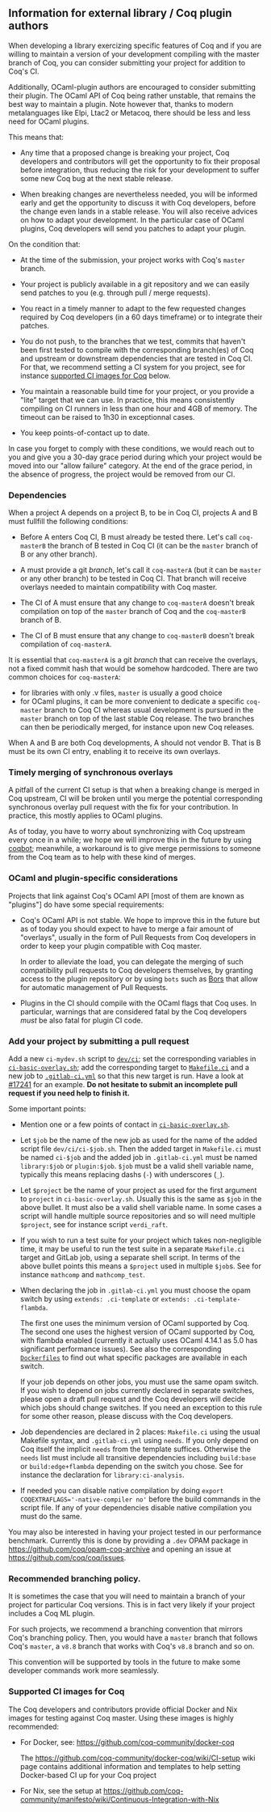 Information for external library / Coq plugin authors
-----------------------------------------------------

When developing a library exercizing specific features of Coq and if
you are willing to maintain a version of your development compiling
with the master branch of Coq, you can consider submitting your
project for addition to Coq's CI.

Additionally, OCaml-plugin authors are encouraged to consider
submitting their plugin. The OCaml API of Coq being rather unstable,
that remains the best way to maintain a plugin. Note however that,
thanks to modern metalanguages like Elpi, Ltac2 or Metacoq, there
should be less and less need for OCaml plugins.

This means that:

- Any time that a proposed change is breaking your project, Coq
  developers and contributors will get the opportunity to fix their
  proposal before integration, thus reducing the risk for your
  development to suffer some new Coq bug at the next stable release.

- When breaking changes are nevertheless needed, you will be informed
  early and get the opportunity to discuss it with Coq developers,
  before the change even lands in a stable release. You will also
  receive advices on how to adapt your development. In the particular
  case of OCaml plugins, Coq developers will send you patches to adapt
  your plugin.

On the condition that:

- At the time of the submission, your project works with Coq's
  `master` branch.

- Your project is publicly available in a git repository and we can easily
  send patches to you (e.g. through pull / merge requests).

- You react in a timely manner to adapt to the few requested changes
  required by Coq developers (in a 60 days timeframe) or to integrate their patches.

- You do not push, to the branches that we test, commits that haven't been
  first tested to compile with the corresponding branch(es) of Coq and
  upstream or downstream dependencies that are tested in Coq CI.
  For that, we recommend setting a CI system for you project, see for instance
  [supported CI images for Coq](#supported-ci-images-for-coq) below.

- You maintain a reasonable build time for your project, or you provide
  a "lite" target that we can use.
  In practice, this means consistently compiling on CI runners in less
  than one hour and 4GB of memory. The timeout can be raised to 1h30
  in exceptionnal cases.

- You keep points-of-contact up to date.

In case you forget to comply with these conditions, we would reach
out to you and give you a 30-day grace period during which your project
would be moved into our "allow failure" category. At the end of the grace
period, in the absence of progress, the project would be removed from our
CI.

### Dependencies

When a project A depends on a project B, to be in Coq CI, projects A
and B must fullfill the following conditions:

- Before A enters Coq CI, B must already be tested there. Let's call
  ``coq-masterB`` the branch of B tested in Coq CI (it can be the
  ``master`` branch of B or any other branch).

- A must provide a git *branch*, let's call it ``coq-masterA`` (but it
  can be ``master`` or any other branch) to be tested in Coq CI. That
  branch will receive overlays needed to maintain compatibility with
  Coq master.

- The CI of A must ensure that any change to ``coq-masterA`` doesn't
  break compilation on top of the ``master`` branch of Coq and the
  ``coq-masterB`` branch of B.

- The CI of B must ensure that any change to ``coq-masterB`` doesn't
  break compilation of ``coq-masterA``.

It is essential that ``coq-masterA`` is a git *branch* that can
receive the overlays, not a fixed commit hash that would be somehow
hardcoded. There are two common choices for ``coq-masterA``:
- for libraries with only .v files, ``master`` is usually a good choice
- for OCaml plugins, it can be more convenient to dedicate a specific
  ``coq-master`` branch to Coq CI whereas usual development is pursued
  in the ``master`` branch on top of the last stable Coq release. The
  two branches can then be periodically merged, for instance upon new
  Coq releases.

When A and B are both Coq developments, A should not vendor B. That is
B must be its own CI entry, enabling it to receive its own overlays.

### Timely merging of synchronous overlays

A pitfall of the current CI setup is that when a breaking change is
merged in Coq upstream, CI will be broken until you
merge the potential corresponding synchronous overlay pull request
with the fix for your contribution. In practice, this mostly applies
to OCaml plugins.

As of today, you have to worry about synchronizing with Coq upstream
every once in a while; we hope we will improve this in the future by
using [coqbot](https://github.com/coq/bot); meanwhile, a workaround is
to give merge permissions to someone from the Coq team as to help with
these kind of merges.

### OCaml and plugin-specific considerations

Projects that link against Coq's OCaml API [most of them are known
as "plugins"] do have some special requirements:

- Coq's OCaml API is not stable. We hope to improve this in the future
  but as of today you should expect to have to merge a fair amount of
  "overlays", usually in the form of Pull Requests from Coq developers
  in order to keep your plugin compatible with Coq master.

  In order to alleviate the load, you can delegate the merging of such
  compatibility pull requests to Coq developers themselves, by
  granting access to the plugin repository or by using `bots` such as
  [Bors](https://github.com/apps/bors) that allow for automatic
  management of Pull Requests.

- Plugins in the CI should compile with the OCaml flags that Coq
  uses. In particular, warnings that are considered fatal by the Coq
  developers _must_ be also fatal for plugin CI code.

### Add your project by submitting a pull request

Add a new `ci-mydev.sh` script to [`dev/ci`](.); set the corresponding
variables in [`ci-basic-overlay.sh`](ci-basic-overlay.sh); add the
corresponding target to [`Makefile.ci`](../../Makefile.ci) and a new job to
[`.gitlab-ci.yml`](../../.gitlab-ci.yml) so that this new target is run.
Have a look at [#17241](https://github.com/coq/coq/pull/17241/files) for an
example. **Do not hesitate to submit an incomplete pull request if you need
help to finish it.**

Some important points:

- Mention one or a few points of contact in
  [`ci-basic-overlay.sh`](ci-basic-overlay.sh).

- Let `$job` be the name of the new job as used for the name of
  the added script file `dev/ci/ci-$job.sh`. Then the added target
  in `Makefile.ci` must be named `ci-$job` and the added job in
  `.gitlab-ci.yml` must be named `library:$job` or
  `plugin:$job`. `$job` must be a valid shell variable name,
  typically this means replacing dashs (`-`) with underscores (`_`).

- Let `$project` be the name of your project as used for the first
  argument to `project` in `ci-basic-overlay.sh`. Usually this is the
  same as `$job` in the above bullet. It must also be a valid
  shell variable name. In some cases a script will handle multiple
  source repositories and so will need multiple `$project`, see for
  instance script `verdi_raft`.

- If you wish to run a test suite for your project which takes
  non-negligible time, it may be useful to run the test suite in a
  separate `Makefile.ci` target and GitLab job, using a separate shell
  script. In terms of the above bullet points this means a `$project`
  used in multiple `$job`s. See for instance `mathcomp` and `mathcomp_test`.

- When declaring the job in `.gitlab-ci.yml` you must choose the opam
  switch by using `extends: .ci-template` or `extends: .ci-template-flambda`.

  The first one uses the minimum version of OCaml supported by Coq.
  The second one uses the highest version of OCaml supported by Coq,
  with flambda enabled (currently it actually uses OCaml 4.14.1 as 5.0
  has significant performance issues). See also the corresponding
  [`Dockerfiles`](docker/) to find out what
  specific packages are available in each switch.

  If your job depends on other jobs, you must use the same opam
  switch. If you wish to depend on jobs currently declared in separate
  switches, please open a draft pull request and the Coq developers
  will decide which jobs should change switches. If you need an
  exception to this rule for some other reason, please discuss with
  the Coq developers.

- Job dependencies are declared in 2 places: `Makefile.ci` using the
  usual Makefile syntax, and `.gitlab-ci.yml` using `needs`. If you
  only depend on Coq itself the implicit `needs` from the template
  suffices. Otherwise the `needs` list must include all transitive
  dependencies including `build:base` or `build:edge+flambda`
  depending on the switch you chose. See for instance the declaration
  for `library:ci-analysis`.

- If needed you can disable native compilation by doing `export
  COQEXTRAFLAGS='-native-compiler no'` before the build commands in
  the script file. If any of your dependencies disable native
  compilation you must do the same.

You may also be interested in having your project tested in our
performance benchmark. Currently this is done by providing a `.dev` OPAM package
in https://github.com/coq/opam-coq-archive and opening an issue at
https://github.com/coq/coq/issues.

### Recommended branching policy.

It is sometimes the case that you will need to maintain a branch of
your project for particular Coq versions. This is in fact very likely
if your project includes a Coq ML plugin.

For such projects, we recommend a branching convention that mirrors
Coq's branching policy. Then, you would have a `master` branch that
follows Coq's `master`, a `v8.8` branch that works with Coq's `v8.8`
branch and so on.

This convention will be supported by tools in the future to make some
developer commands work more seamlessly.

### Supported CI images for Coq

The Coq developers and contributors provide official Docker and Nix
images for testing against Coq master. Using these images is highly
recommended:

- For Docker, see: https://github.com/coq-community/docker-coq

  The https://github.com/coq-community/docker-coq/wiki/CI-setup wiki
  page contains additional information and templates to help setting
  Docker-based CI up for your Coq project

- For Nix, see the setup at
  https://github.com/coq-community/manifesto/wiki/Continuous-Integration-with-Nix
